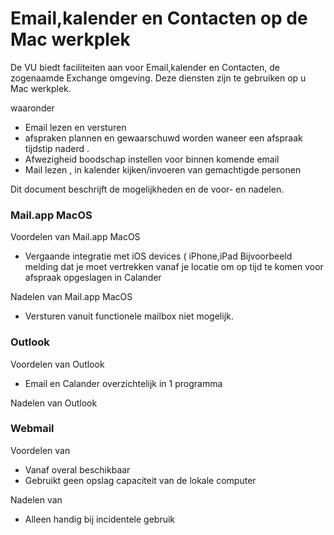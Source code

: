 Email,kalender en Contacten op de Mac werkplek
============================

De VU biedt faciliteiten aan voor Email,kalender en Contacten, de zogenaamde Exchange omgeving. Deze diensten zijn te gebruiken op u Mac werkplek.

waaronder
* Email lezen en versturen
* afspraken plannen en gewaarschuwd worden waneer een afspraak tijdstip naderd .
* Afwezigheid boodschap instellen voor binnen komende email
* Mail lezen , in kalender kijken/invoeren van gemachtigde personen

Dit document beschrijft de mogelijkheden en de voor- en nadelen.

### Mail.app MacOS

Voordelen van Mail.app MacOS
* Vergaande integratie met iOS devices ( iPhone,iPad Bijvoorbeeld melding dat je moet vertrekken vanaf je locatie om op tijd te komen voor afspraak opgeslagen in Calander


Nadelen van Mail.app MacOS
* Versturen vanuit functionele mailbox niet mogelijk.

### Outlook

Voordelen van Outlook
* Email en Calander overzichtelijk in 1 programma

Nadelen van Outlook


### Webmail

Voordelen van
* Vanaf overal beschikbaar
* Gebruikt geen opslag capaciteit van de lokale computer

Nadelen van
* Alleen handig bij incidentele gebruik
